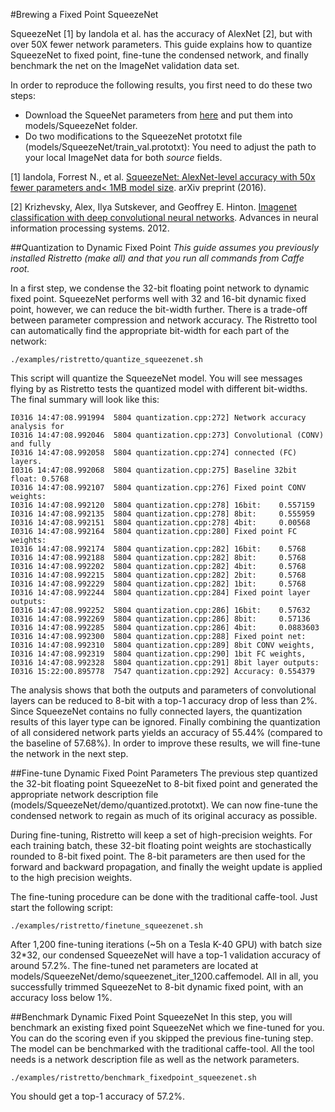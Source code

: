 #Brewing a Fixed Point SqueezeNet

SqueezeNet [1] by Iandola et al. has the accuracy of AlexNet [2], but with over 50X fewer network parameters. This guide explains how to quantize SqueezeNet to fixed point, fine-tune the condensed network, and finally benchmark the net on the ImageNet validation data set.

In order to reproduce the following results, you first need to do these two steps:

* Download the SqueeNet parameters from [here](https://github.com/DeepScale/SqueezeNet) and put them into models/SqueezeNet folder.
* Do two modifications to the SqueezeNet prototxt file (models/SqueezeNet/train_val.prototxt): You need to adjust the path to your local ImageNet data for both *source* fields.

[1] Iandola, Forrest N., et al. [SqueezeNet: AlexNet-level accuracy with 50x fewer parameters and< 1MB model size](http://arxiv.org/abs/1602.07360). arXiv preprint (2016).

[2] Krizhevsky, Alex, Ilya Sutskever, and Geoffrey E. Hinton. [Imagenet classification with deep convolutional neural networks](https://papers.nips.cc/paper/4824-imagenet-classification-with-deep-convolutional-neural-networks). Advances in neural information processing systems. 2012.

##Quantization to Dynamic Fixed Point
*This guide assumes you previously installed Ristretto (make all) and that you run all commands from Caffe root.*

In a first step, we condense the 32-bit floating point network to dynamic fixed point. SqueezeNet performs well with 32 and 16-bit dynamic fixed point, however, we can reduce the bit-width further. There is a trade-off between parameter compression and network accuracy. The Ristretto tool can automatically find the appropriate bit-width for each part of the network:

    ./examples/ristretto/quantize_squeezenet.sh

This script will quantize the SqueezeNet model. You will see messages flying by as Ristretto tests the quantized model with different bit-widths. The final summary will look like this:

```
I0316 14:47:08.991994  5804 quantization.cpp:272] Network accuracy analysis for
I0316 14:47:08.992046  5804 quantization.cpp:273] Convolutional (CONV) and fully
I0316 14:47:08.992058  5804 quantization.cpp:274] connected (FC) layers.
I0316 14:47:08.992068  5804 quantization.cpp:275] Baseline 32bit float: 0.5768
I0316 14:47:08.992107  5804 quantization.cpp:276] Fixed point CONV weights: 
I0316 14:47:08.992120  5804 quantization.cpp:278] 16bit: 	0.557159
I0316 14:47:08.992135  5804 quantization.cpp:278] 8bit: 	0.555959
I0316 14:47:08.992151  5804 quantization.cpp:278] 4bit: 	0.00568
I0316 14:47:08.992164  5804 quantization.cpp:280] Fixed point FC weights: 
I0316 14:47:08.992174  5804 quantization.cpp:282] 16bit: 	0.5768
I0316 14:47:08.992188  5804 quantization.cpp:282] 8bit: 	0.5768
I0316 14:47:08.992202  5804 quantization.cpp:282] 4bit: 	0.5768
I0316 14:47:08.992215  5804 quantization.cpp:282] 2bit: 	0.5768
I0316 14:47:08.992229  5804 quantization.cpp:282] 1bit: 	0.5768
I0316 14:47:08.992244  5804 quantization.cpp:284] Fixed point layer outputs:
I0316 14:47:08.992252  5804 quantization.cpp:286] 16bit: 	0.57632
I0316 14:47:08.992269  5804 quantization.cpp:286] 8bit: 	0.57136
I0316 14:47:08.992285  5804 quantization.cpp:286] 4bit: 	0.0883603
I0316 14:47:08.992300  5804 quantization.cpp:288] Fixed point net:
I0316 14:47:08.992310  5804 quantization.cpp:289] 8bit CONV weights,
I0316 14:47:08.992319  5804 quantization.cpp:290] 1bit FC weights,
I0316 14:47:08.992328  5804 quantization.cpp:291] 8bit layer outputs:
I0316 15:22:00.895778  7547 quantization.cpp:292] Accuracy: 0.554379
```

The analysis shows that both the outputs and parameters of convolutional layers can be reduced to 8-bit with a top-1 accuracy drop of less than 2%. Since SqueezeNet contains no fully connected layers, the quantization results of this layer type can be ignored. Finally combining the quantization of all considered network parts yields an accuracy of 55.44% (compared to the baseline of 57.68%). In order to improve these results, we will fine-tune the network in the next step.

##Fine-tune Dynamic Fixed Point Parameters
The previous step quantized the 32-bit floating point SqueezeNet to 8-bit fixed point and generated the appropriate network description file (models/SqueezeNet/demo/quantized.prototxt). We can now fine-tune the condensed network to regain as much of its original accuracy as possible.

During fine-tuning, Ristretto will keep a set of high-precision weights. For each training batch, these 32-bit floating point weights are stochastically rounded to 8-bit fixed point. The 8-bit parameters are then used for the forward and backward propagation, and finally the weight update is applied to the high precision weights.

The fine-tuning procedure can be done with the traditional caffe-tool. Just start the following script:

    ./examples/ristretto/finetune_squeezenet.sh

After 1,200 fine-tuning iterations (~5h on a Tesla K-40 GPU) with batch size 32*32, our condensed SqueezeNet will have a top-1 validation accuracy of around 57.2%. The fine-tuned net parameters are located at models/SqueezeNet/demo/squeezenet_iter_1200.caffemodel. All in all, you successfully trimmed SqueezeNet to 8-bit dynamic fixed point, with an accuracy loss below 1%.

##Benchmark Dynamic Fixed Point SqueezeNet
In this step, you will benchmark an existing fixed point SqueezeNet which we fine-tuned for you. You can do the scoring even if you skipped the previous fine-tuning step. The model can be benchmarked with the traditional caffe-tool. All the tool needs is a network description file as well as the network parameters.

    ./examples/ristretto/benchmark_fixedpoint_squeezenet.sh

You should get a top-1 accuracy of 57.2%.
